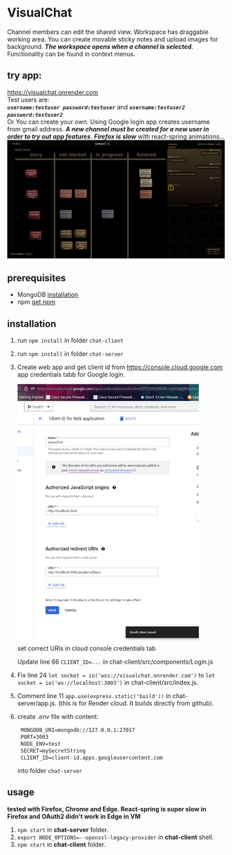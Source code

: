 # VisualChat
Channel members can edit the shared view. Workspace has draggable working area. You can create movable sticky notes and upload images for background. ___The workspace opens when a channel is selected___. Functionality can be found in context menus. 
## try app:
https://visualchat.onrender.com   
Test users are:    
___`username:testuser password:testuser`___ and ___`username:testuser2 password:testuser2`___   
Or You can create your own. Using Google login app creates username from gmail address. ___A new channel must be created for a new user in order to try out app features___. ___Firefox is slow___ with react-spring animations...   
![Image of note view](https://github.com/juhaj77/VisualChat/blob/master/images/UI_n.png)
## prerequisites

* MongoDB [installation](https://docs.mongodb.com/manual/installation/)
* npm [get npm](https://www.npmjs.com/get-npm)

## installation

1. run `npm install` in folder `chat-client`
1. run `npm install` in folder `chat-server`
1. Create web app and get client id from https://console.cloud.google.com app credentials tabb for Google login.
    
   ![Image for oauth credentials](https://github.com/juhaj77/VisualChat/blob/master/images/oauth2.png)    
   set correct URIs in cloud console credentials tab
   
   Update line 66 `CLIENT_ID=...` in chat-client/src/components/Login.js

1. Fix line 24 `let socket = io('wss://visualchat.onrender.com')` to `let socket = io('ws://localhost:3003')`  in chat-client/src/index.js.
1. Comment line 11 `app.use(express.static('build'))` in chat-server/app.js. (this is for Render cloud. It builds directly from github).
1. create _.env_ file with content:
   ```
    MONGODB_URI=mongodb://127.0.0.1:27017
    PORT=3003
    NODE_ENV=test
    SECRET=mySecretString
    CLIENT_ID=client-id.apps.googleusercontent.com
   ```
    into folder `chat-server`
   
## usage

____tested with Firefox, Chrome and Edge. React-spring is super slow in Firefox and OAuth2 didn't work in Edge in VM____

1. `npm start` in **chat-server** folder.
1. `export NODE_OPTIONS=--openssl-legacy-provider` in **chat-client** shell.
1. `npm start` in **chat-client** folder.



